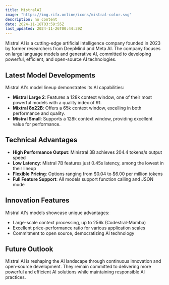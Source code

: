 ```yaml
---
title: MistralAI
image: "https://img.rifx.online/icons/mistral-color.svg"
description: no content
date: 2024-11-18T03:59:55Z
last_updated: 2024-11-26T00:44:39Z
---
```


Mistral AI is a cutting-edge artificial intelligence company founded in 2023 by former researchers from DeepMind and Meta AI. The company focuses on large language models and generative AI, committed to developing powerful, efficient, and open-source AI technologies.

## Latest Model Developments

Mistral AI's model lineup demonstrates its AI capabilities:

- **Mistral Large 2**: Features a 128k context window, one of their most powerful models with a quality index of 91.
- **Mixtral 8x22B**: Offers a 65k context window, excelling in both performance and quality.
- **Mistral Small**: Supports a 128k context window, providing excellent value for performance.

## Technical Advantages

- **High Performance Output**: Ministral 3B achieves 204.4 tokens/s output speed
- **Low Latency**: Mistral 7B features just 0.45s latency, among the lowest in their lineup
- **Flexible Pricing**: Options ranging from $0.04 to $6.00 per million tokens
- **Full Feature Support**: All models support function calling and JSON mode

## Innovation Features

Mistral AI's models showcase unique advantages:
- Large-scale context processing, up to 256k (Codestral-Mamba)
- Excellent price-performance ratio for various application scales
- Commitment to open source, democratizing AI technology

## Future Outlook

Mistral AI is reshaping the AI landscape through continuous innovation and open-source development. They remain committed to delivering more powerful and efficient AI solutions while maintaining responsible AI practices.


